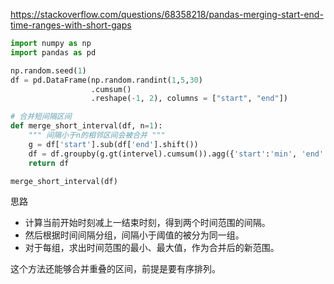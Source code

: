 https://stackoverflow.com/questions/68358218/pandas-merging-start-end-time-ranges-with-short-gaps

```python
import numpy as np
import pandas as pd

np.random.seed(1)
df = pd.DataFrame(np.random.randint(1,5,30)
                  .cumsum()
                  .reshape(-1, 2), columns = ["start", "end"])

# 合并短间隔区间
def merge_short_interval(df, n=1):
    """ 间隔小于n的相邻区间会被合并 """
    g = df['start'].sub(df['end'].shift())
    df = df.groupby(g.gt(intervel).cumsum()).agg({'start':'min', 'end':'max'})
    return df

merge_short_interval(df)
```

思路

- 计算当前开始时刻减上一结束时刻，得到两个时间范围的间隔。
- 然后根据时间间隔分组，间隔小于阈值的被分为同一组。
- 对于每组，求出时间范围的最小、最大值，作为合并后的新范围。



这个方法还能够合并重叠的区间，前提是要有序排列。